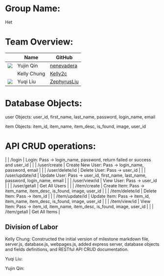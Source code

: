 # Group Name: 
Het

# Team Overview: 
| | Name | GitHub |
| ------------- |------------- | ------------- |
| ![](https://avatars.githubusercontent.com/u/71847172?s=48&v=4) | Yujin Qin | [nenevadera](https://github.com/nenevadera) |
| ![]() | Kelly Chung | [Kelly2c](https://github.com/Kelly2c) |
| ![](https://avatars.githubusercontent.com/u/58710754?s=40&v=4) | Yuqi Liu| [ZephyrusLiu](https://github.com/ZephyrusLiu) |

# Database Objects:

user Objects: 
user_id, first_name, last_name, password, login_name, email

item Objects: 
item_id, item_name, item_desc, is_found, image, user_id

# API CRUD operations:

| | /login               | Login: Pass -> login_name, password, return failed or success and user_id |
| | /user/create         | Create New User: Pass -> login_name, password, email |
| | /user/delete/id      | Delete User: Pass -> user_id |
| | /user/update/id      | Update User: Pass -> user_id, first_name, last_name, password, login_name, email |
| | /user/view/id        | View User: Pass -> user_id |
| | /user/getall         | Get All Users |
| | /item/create         | Create Item: Pass -> item_name, item_desc, is_found, image, user_id |
| | /item/delete/id      | Delete Item: Pass -> item_id |
| | /item/update/id      | Update Item: Pass -> item_id, item_name, item_desc, is_found, image, user_id |
| | /item/view/id        | View Item: Pass -> item_id, item_name, item_desc, is_found, image, user_id |
| | /item/getall         | Get All Items |

## Division of Labor
Kelly Chung: Constructed the initial version of milestone markdown file, server.js, database.js, webpages.js, added express server, database objects and fields definitions, and RESTful API CRUD documentation.

Yuqi Liu:

Yujin Qin: